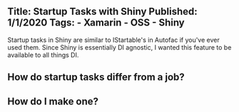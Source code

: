 Title: Startup Tasks with Shiny
Published: 1/1/2020
Tags:
    - Xamarin
    - OSS
    - Shiny
---

Startup tasks in Shiny are similar to IStartable's in Autofac if you've ever used them.  Since Shiny is essentially DI agnostic, I wanted this feature to be available to all things DI.

## How do startup tasks differ from a job?

## How do I make one?
